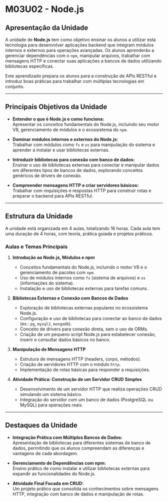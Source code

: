 # **M03U02 - Node.js**

## **Apresentação da Unidade**

A unidade de **Node.js** tem como objetivo ensinar os alunos a utilizar esta tecnologia para desenvolver aplicações backend que integram módulos internos e externos para operações avançadas. Os alunos aprenderão a gerenciar dependências com o `npm`, manipular arquivos, trabalhar com mensagens HTTP e conectar suas aplicações a bancos de dados utilizando bibliotecas específicas.  

Este aprendizado prepara os alunos para a construção de APIs RESTful e introduz boas práticas para trabalhar com múltiplas tecnologias em conjunto.

---

## **Principais Objetivos da Unidade**

- **Entender o que é Node.js e como funciona:**  
  Apresentar os conceitos fundamentais do Node.js, incluindo seu motor V8, gerenciamento de módulos e o ecossistema do `npm`.

- **Dominar módulos internos e externos do Node.js:**  
  Trabalhar com módulos como `fs` e `os` para manipulação do sistema e aprender a instalar e usar bibliotecas externas.

- **Introduzir bibliotecas para conexão com banco de dados:**  
  Ensinar o uso de bibliotecas externas para conectar e manipular dados em diferentes tipos de bancos de dados, explorando conceitos genéricos de drivers de conexão.

- **Compreender mensagens HTTP e criar servidores básicos:**  
  Trabalhar com requisições e respostas HTTP para construir rotas e preparar o backend para APIs RESTful.

---

## **Estrutura da Unidade**

A unidade está organizada em 4 aulas, totalizando 16 horas. Cada aula tem uma duração de 4 horas, com teoria, prática guiada e projetos práticos.

### **Aulas e Temas Principais**

1. **Introdução ao Node.js, Módulos e npm**  
   - Conceitos fundamentais do Node.js, incluindo o motor V8 e o gerenciamento de pacotes com `npm`.
   - Uso de módulos internos como `fs` (sistema de arquivos) e `os` (informações do sistema).  
   - Instalação e uso de bibliotecas externas para tarefas comuns.  

2. **Bibliotecas Externas e Conexão com Bancos de Dados**  
   - Exploração de bibliotecas externas populares no ecossistema Node.js.  
   - Configuração e uso de bibliotecas para conectar ao banco de dados (ex.: `pg`, `mysql2`, `mongodb`).  
   - Conceito de drivers para conexão direta, sem o uso de ORMs.  
   - Criação de um pequeno script Node.js para estabelecer conexão, inserir e consultar dados básicos no banco.  

3. **Manipulação de Mensagens HTTP**  
   - Estrutura de mensagens HTTP (headers, corpo, métodos).  
   - Criação de servidores HTTP com o módulo `http`.  
   - Implementação de rotas básicas para responder a requisições.  

4. **Atividade Prática: Construção de um Servidor CRUD Simples**  
   - Desenvolvimento de um servidor HTTP que realiza operações CRUD simulando um sistema básico.  
   - Integração do servidor com um banco de dados (PostgreSQL ou MySQL) para operações reais.  

---

## **Destaques da Unidade**

- **Integração Prática com Múltiplos Bancos de Dados:**  
  Apresentação de bibliotecas para diferentes sistemas de banco de dados, permitindo que os alunos compreendam as diferenças e vantagens de cada abordagem.  

- **Gerenciamento de Dependências com npm:**  
  Ensino prático de como instalar e utilizar bibliotecas externas para expandir as funcionalidades do Node.js.  

- **Atividade Final Focada em CRUD:**  
  Um projeto prático que consolida os conhecimentos sobre mensagens HTTP, integração com banco de dados e manipulação de rotas.
